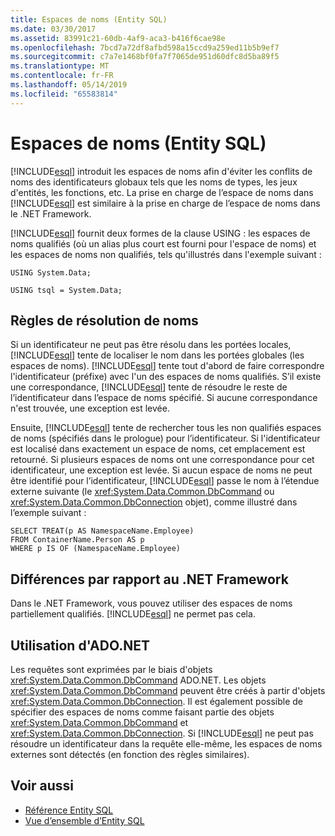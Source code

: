 ```yaml
---
title: Espaces de noms (Entity SQL)
ms.date: 03/30/2017
ms.assetid: 83991c21-60db-4af9-aca3-b416f6cae98e
ms.openlocfilehash: 7bcd7a72df8afbd598a15ccd9a259ed11b5b9ef7
ms.sourcegitcommit: c7a7e1468bf0fa7f7065de951d60dfc8d5ba89f5
ms.translationtype: MT
ms.contentlocale: fr-FR
ms.lasthandoff: 05/14/2019
ms.locfileid: "65583814"
---
```

# <a name="namespaces-entity-sql"></a>Espaces de noms (Entity SQL)
[!INCLUDE[esql](../../../../../../includes/esql-md.md)] introduit les espaces de noms afin d'éviter les conflits de noms des identificateurs globaux tels que les noms de types, les jeux d'entités, les fonctions, etc. La prise en charge de l’espace de noms dans [!INCLUDE[esql](../../../../../../includes/esql-md.md)] est similaire à la prise en charge de l’espace de noms dans le .NET Framework.  
  
 [!INCLUDE[esql](../../../../../../includes/esql-md.md)] fournit deux formes de la clause USING : les espaces de noms qualifiés (où un alias plus court est fourni pour l'espace de noms) et les espaces de noms non qualifiés, tels qu'illustrés dans l'exemple suivant :  
  
 `USING System.Data;`  
  
 `USING tsql = System.Data;`  
  
## <a name="name-resolution-rules"></a>Règles de résolution de noms  
 Si un identificateur ne peut pas être résolu dans les portées locales, [!INCLUDE[esql](../../../../../../includes/esql-md.md)] tente de localiser le nom dans les portées globales (les espaces de noms). [!INCLUDE[esql](../../../../../../includes/esql-md.md)] tente tout d'abord de faire correspondre l'identificateur (préfixe) avec l'un des espaces de noms qualifiés. S’il existe une correspondance, [!INCLUDE[esql](../../../../../../includes/esql-md.md)] tente de résoudre le reste de l’identificateur dans l’espace de noms spécifié. Si aucune correspondance n'est trouvée, une exception est levée.  
  
 Ensuite, [!INCLUDE[esql](../../../../../../includes/esql-md.md)] tente de rechercher tous les non qualifiés espaces de noms (spécifiés dans le prologue) pour l’identificateur. Si l'identificateur est localisé dans exactement un espace de noms, cet emplacement est retourné. Si plusieurs espaces de noms ont une correspondance pour cet identificateur, une exception est levée. Si aucun espace de noms ne peut être identifié pour l’identificateur, [!INCLUDE[esql](../../../../../../includes/esql-md.md)] passe le nom à l’étendue externe suivante (le <xref:System.Data.Common.DbCommand> ou <xref:System.Data.Common.DbConnection> objet), comme illustré dans l’exemple suivant :  
  
```  
SELECT TREAT(p AS NamespaceName.Employee)  
FROM ContainerName.Person AS p  
WHERE p IS OF (NamespaceName.Employee)  
```  
  
## <a name="differences-from-the-net-framework"></a>Différences par rapport au .NET Framework  
 Dans le .NET Framework, vous pouvez utiliser des espaces de noms partiellement qualifiés. [!INCLUDE[esql](../../../../../../includes/esql-md.md)] ne permet pas cela.  
  
## <a name="adonet-usage"></a>Utilisation d'ADO.NET  
 Les requêtes sont exprimées par le biais d'objets <xref:System.Data.Common.DbCommand> ADO.NET. Les objets <xref:System.Data.Common.DbCommand> peuvent être créés à partir d'objets <xref:System.Data.Common.DbConnection>. Il est également possible de spécifier des espaces de noms comme faisant partie des objets <xref:System.Data.Common.DbCommand> et <xref:System.Data.Common.DbConnection>. Si [!INCLUDE[esql](../../../../../../includes/esql-md.md)] ne peut pas résoudre un identificateur dans la requête elle-même, les espaces de noms externes sont détectés (en fonction des règles similaires).  
  
## <a name="see-also"></a>Voir aussi

- [Référence Entity SQL](../../../../../../docs/framework/data/adonet/ef/language-reference/entity-sql-reference.md)
- [Vue d’ensemble d’Entity SQL](../../../../../../docs/framework/data/adonet/ef/language-reference/entity-sql-overview.md)
